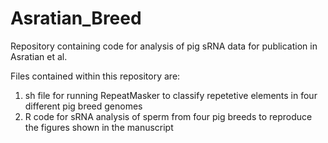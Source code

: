 # Asratian_Breed

Repository containing code for analysis of pig sRNA data for publication in Asratian et al.

Files contained within this repository are:
 1. sh file for running RepeatMasker to classify repetetive elements in four different pig breed genomes
 2. R code for sRNA analysis of sperm from four pig breeds to reproduce the figures shown in the manuscript
